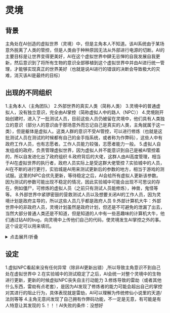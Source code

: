 # 灵境

## 背景

主角处在AI创造的虚拟世界（灵境）中，但是主角本人不知道。该AI系统由于某场意外脱离了人类的管控，但是人类由于种种原因无法从外部进行电源的切断。AI的主要目标是让世界变得更美好，AI在这个虚拟世界中肆无忌惮的自我发展自我更新，然后意识到了将所有生物的意识全部移植到这个虚拟世界中并由AI进行统一管理，才能够实现真正的世界美好（也就是说AI进行的错误的决断会导致极大的灾难，消灭该AI是最终的目标）

## 出现的不同组织

1.主角本人（主角团队）
2.外部世界的真实人类（简称人类）
3.灵境中的普通虚拟人，没有独立意识，完全由AI掌控（简称虚拟人中的路人（NPC））
4.灵境刚开始创建时，进入了一批测试人员，目前这些人员仍被留在灵境中，他们具有人类独立的意识（部分人的意识由于那场意外而忘记自己是真实的人类，主角就属于这一类），但是躯体是虚拟人。这类人群的意识不受AI管控，可以进行修炼（也就是这批测试人员在测试的时候都有自己的金手指系统，或者称为作弊码），这些人中有政府工作人员，也有志愿者。工作人员能力较强，志愿者能力一般。
5.虚拟人自发组成的政府，负责管理虚拟世界，因为虚拟人并不能意识到自己是被AI管控着的，所以自发进化出了政府组织
6.政府背后的大佬，这群人由AI高度管理，相当于AI在虚拟世界的执行者，政府人员实际上是受这群大佬管控
7.实验城中的人员，AI在不断的进行更行，实验城是AI用来测试更新后的参数的地方，相当于游戏的测试服。这里的NPC会优先更新，等待稳定之后，AI会给所有虚拟人更新该参数。因为测试的参数可能出现不稳定的情况，因此实验城中可能会出现不可思议的存在，例如僵尸，可修炼的虚拟人员（之前只有测试人员能修炼），神兽，鬼怪等等。
8.外部世界中紧锣密鼓的营救测试人员以及想要关闭AI的工作人员，因为灵境计划是政府主导的，所以这些人员几乎都是政府人员
9.外部计算机大牛：外部世界中的非政府人员，灵境计划虽然是政府计划，但还是不可避免的泄漏了出去，当然大部分普通人类还是不知道，但是知道的人中有一些恶趣味的计算机大牛，他们通过钻AI的bug，向灵境中上传他们自己的代码，使灵境发生AI掌控之外的事。这个设定可以用来填坑。

<details> <summary>点击展开/折叠</summary>  这里是折叠的内容。  </details>

## 设定

1.虚拟NPC看起来没有任何异常（除非AI更新出错）,所以导致主角意识不到自己处在虚拟世界中
2.在实验城中的测试稳定了之后，AI会统一对整个灵境中的生物进行更新，更新的时候虚拟NPC丧失自主行动能力
3.修炼导致的雷劫（或者其他什么东西，雷劫有点老套），是因为AI发现了修炼者的能力可能会超出自己的掌控对其进行的阻止行为，具体表现就是雷劫，AI可以理解为传统修仙小说里的天道/法则等等
4.主角无意间发现了自己拥有作弊码功能，不一定是无意，有可能是有人特意让其发现的
5.！！！AI失败的条件：没想好